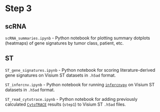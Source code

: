 # Step 3

## scRNA

`scRNA_summaries.ipynb` - Python notebook for plotting summary dotplots (heatmaps) of gene signatures by tumor class, patient, etc.

## ST

`ST_gene_signatures.ipynb` - Python notebook for scoring literature-derived gene signatures on Visium ST datasets in `.h5ad` format.

`ST_infercnv.ipynb` - Python notebook for running [`infercnvpy`](https://github.com/icbi-lab/infercnvpy) on Visium ST datasets in `.h5ad` format.

`ST_read_cytotrace.ipynb` - Python notebook for adding previously calculated [`CytoTRACE`](https://cytotrace.stanford.edu/) results (`step1`) to Visium ST `.h5ad` files.
